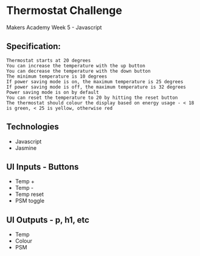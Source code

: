 # Thermostat Challenge

Makers Academy Week 5 - Javascript

Specification:
-------
```
Thermostat starts at 20 degrees
You can increase the temperature with the up button
You can decrease the temperature with the down button
The minimum temperature is 10 degrees
If power saving mode is on, the maximum temperature is 25 degrees
If power saving mode is off, the maximum temperature is 32 degrees
Power saving mode is on by default
You can reset the temperature to 20 by hitting the reset button
The thermostat should colour the display based on energy usage - < 18 is green, < 25 is yellow, otherwise red
```

Technologies
-------
- Javascript
- Jasmine




UI Inputs - Buttons
-------
- Temp +
- Temp -
- Temp reset
- PSM toggle

UI Outputs - p, h1, etc
-------
- Temp
- Colour
- PSM
